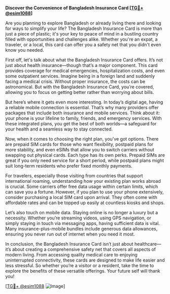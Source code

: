 **Discover the Convenience of Bangladesh Insurance Card [[TG💪+ @esim1088](https://t.me/s/esim1088)]**

Are you planning to explore Bangladesh or already living there and looking for ways to simplify your life? The Bangladesh Insurance Card is more than just a piece of plastic; it's your key to peace of mind in a bustling country filled with opportunities and challenges alike. Whether you're an expat, a traveler, or a local, this card can offer you a safety net that you didn't even know you needed.

First off, let's talk about what the Bangladesh Insurance Card offers. It’s not just about health insurance—though that’s a major component. This card provides coverage for medical emergencies, hospitalization costs, and even some outpatient services. Imagine being in a foreign land and suddenly facing a medical crisis. Without proper insurance, the costs can be astronomical. But with the Bangladesh Insurance Card, you’re covered, allowing you to focus on getting better rather than worrying about bills.

But here’s where it gets even more interesting. In today’s digital age, having a reliable mobile connection is essential. That’s why many providers offer packages that include both insurance and mobile services. Think about it: your phone is your lifeline to family, friends, and emergency services. With these integrated plans, you get the best of both worlds—a safeguard for your health and a seamless way to stay connected.

Now, when it comes to choosing the right plan, you’ve got options. There are prepaid SIM cards for those who want flexibility, postpaid plans for more stability, and even eSIMs that allow you to switch carriers without swapping out physical cards. Each type has its own perks. Prepaid SIMs are great if you only need service for a short period, while postpaid plans might suit long-term residents who prefer fixed monthly payments.

For travelers, especially those visiting from countries that support international roaming, understanding how your existing plan works abroad is crucial. Some carriers offer free data usage within certain limits, which can save you a fortune. However, if you plan to use your phone extensively, consider purchasing a local SIM card upon arrival. They often come with affordable rates and can be topped up easily at countless kiosks and shops.

Let’s also touch on mobile data. Staying online is no longer a luxury but a necessity. Whether you’re streaming videos, using GPS navigation, or simply staying in touch via messaging apps, having sufficient data is vital. Many insurance-plus-mobile bundles include generous data allowances, ensuring you never run out of internet when you need it most.

In conclusion, the Bangladesh Insurance Card isn’t just about healthcare—it’s about creating a comprehensive safety net that covers all aspects of modern living. From accessing quality medical care to enjoying uninterrupted connectivity, these cards are designed to make life easier and less stressful. So whether you’re a visitor or a resident, take the time to explore the benefits of these versatile offerings. Your future self will thank you!

[[TG💪+ @esim1088](https://t.me/s/esim1088) ![Image](https://i.postimg.cc/Y0z9fWf4/image.png)]